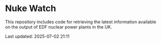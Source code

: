 # Nuke Watch

This repository includes code for retrieving the latest information available on the output of EDF nuclear power plants in the UK.

Last updated: 2025-07-02 21:11